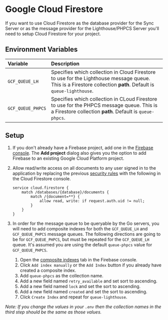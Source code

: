 # Google Cloud Firestore

If you want to use Cloud Firestore as the database provider for the Sync Server or as the message provider for the Lighthouse/PHPCS Server you'll need to setup Cloud Firestore for your project.

## Environment Variables

| Variable | Description |
| :--- | :--- |
| `GCF_QUEUE_LH` | Specifies which collection in Cloud Firestore to use for the Lighthouse message queue. This is a Firestore collection **path**. Default is `queue-lighthouse`. |
| `GCF_QUEUE_PHPCS` | Specifies which collection in CLoud Firestore to use for the PHPCS message queue. This is a Firestore collection **path**. Default is `queue-phpcs`. |

## Setup

1. If you don't already have a Firebase project, add one in the [Firebase console](https://console.firebase.google.com/u/0/project/_/database/firestore/data). The **Add project** dialog also gives you the option to add Firebase to an existing Google Cloud Platform project.

1. Allow read/write access on all documents to any user signed in to the application by replacing the previous [security rules](https://console.firebase.google.com/u/0/project/_/database/firestore/rules) with the following in the Cloud Firestore console.

    ```
    service cloud.firestore {
        match /databases/{database}/documents {
            match /{document=**} {
                allow read, write: if request.auth.uid != null;
            }
        }
    }
    ```

1. In order for the message queue to be queryable by the Go servers, you will need to add composite indexes for both the `GCF_QUEUE_LH` and `GCF_QUEUE_PHPCS` message queues. The following directions are going to be for `GCF_QUEUE_PHPCS`, but must be repeated for the `GCF_QUEUE_LH` queue. It's assumed you are using the default `queue-phpcs` value for `GCF_QUEUE_PHPCS`.

    1. Open the [composite indexes](https://console.firebase.google.com/u/0/project/_/database/firestore/indexes) tab in the Firebase console.
    1. Click `Add index manually` or the `Add Index` button if you already have created a composite index.
    1. Add `queue-phpcs` as the collection name.
    1. Add a new field named `retry_available` and set sort to ascending.
    1. Add a new field named `lock` and set the sort to ascending.
    1. Add a new field named `created` and set the sort to ascending.
    1. Click `Create Index` and repeat for `queue-lighthouse`.

_Note: If you change the values in your `.env` then the collection names in the third step should be the same as those values._